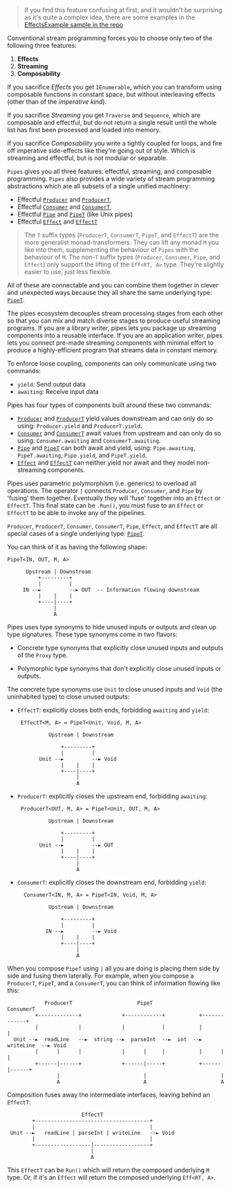 > If you find this feature confusing at first, and it wouldn't be surprising as
  it's quite a complex idea, there are some examples in the [EffectsExample sample in the repo](https://github.com/louthy/language-ext/blob/main/Samples/EffectsExamples/Examples/TextFileChunkStreamExample.cs)

Conventional stream programming forces you to choose only two of the
following three features:

1. **Effects**
2. **Streaming**
3. **Composability**

If you sacrifice _Effects_ you get `IEnumerable`, which you
can transform using composable functions in constant space, but without
interleaving effects (other than of the _imperative kind_).

If you sacrifice _Streaming_ you get `Traverse` and `Sequence`, which are 
composable and effectful, but do not return a single result until the whole 
list has first been processed and loaded into memory.

If you sacrifice _Composability_ you write a tightly coupled for loops,
and fire off imperative side-effects like they're going out of style.  Which 
is streaming and effectful, but is not modular or separable.

`Pipes` gives you all three features: effectful, streaming, and composable
programming.  `Pipes` also provides a wide variety of stream programming
abstractions which are all subsets of a single unified machinery:

* Effectful [`Producer`](Producer) and [`ProducerT`](ProducerT),
* Effectful [`Consumer`](Consumer) and [`ConsumerT`](ConsumerT),
* Effectful [`Pipe`](Pipe) and [`PipeT`](PipeT) (like Unix pipes)
* Effectful [`Effect`](Effect) and [`EffectT`](EffectT) 

> The `T` suffix types (`ProducerT`, `ConsumerT`, `PipeT`, and `EffectT`) are the 
> more generalist monad-transformers.  They can lift any monad `M` you like into them,
> supplementing the behaviour of `Pipes` with the behaviour of `M`.  The non-`T` 
> suffix types (`Producer`, `Consumer`, `Pipe`, and `Effect`) only support the lifting
> of the `Eff<RT, A>` type.  They're slightly easier to use, just less flexible.

All of these are connectable and you can combine them together in clever and
unexpected ways because they all share the same underlying type: [`PipeT`](PipeT).

The pipes ecosystem decouples stream processing stages from each other so
that you can mix and match diverse stages to produce useful streaming
programs.  If you are a library writer, pipes lets you package up streaming
components into a reusable interface.  If you are an application writer,
pipes lets you connect pre-made streaming components with minimal effort to
produce a highly-efficient program that streams data in constant memory.

To enforce loose coupling, components can only communicate using two commands:

* `yield`: Send output data
* `awaiting`: Receive input data

Pipes has four types of components built around these two commands:

* [`Producer`](Producer) and [`ProducerT`](ProducerT) yield values downstream and can only do so using: `Producer.yield` and `ProducerT.yield`.
* [`Consumer`](Consumer) and [`ConsumerT`](ConsumerT) await values from upstream and can only do so using: `Consumer.awaiting` and `ConsumerT.awaiting`.
* [`Pipe`](Pipe) and [`PipeT`](PipeT) can both await and yield, using: `Pipe.awaiting`, `PipeT.awaiting`, `Pipe.yield`, and `PipeT.yield`. 
* [`Effect`](Effect) and [`EffectT`](EffectT) can neither yield nor await and they model non-streaming components.

Pipes uses parametric polymorphism (i.e. generics) to overload all operations. The operator `|` connects `Producer`, `Consumer`, and `Pipe` by 'fusing' 
them together.  Eventually they will 'fuse' together into an `Effect` or `EffectT`.  This final state can be `.Run()`, you must fuse to an `Effect` or 
`EffectT` to be able to invoke any of the pipelines.

`Producer`, `ProducerT`, `Consumer`, `ConsumerT`, `Pipe`, `Effect`, and `EffectT` are all special cases of a
single underlying type: [`PipeT`](PipeT).  

You can think of it as having the following shape:
  
    PipeT<IN, OUT, M, A>

          Upstream | Downstream
              +---------+
              |         |
         IN --►         --► OUT  -- Information flowing downstream
              |    |    |
              +----|----+
                   |
                   A
        
 Pipes uses type synonyms to hide unused inputs or outputs and clean up
 type signatures.  These type synonyms come in two flavors:

 * Concrete type synonyms that explicitly close unused inputs and outputs of
   the `Proxy` type.

 * Polymorphic type synonyms that don't explicitly close unused inputs or
   outputs.

 The concrete type synonyms use `Unit` to close unused inputs and `Void` (the
 uninhabited type) to close unused outputs:

 * `EffectT`: explicitly closes both ends, forbidding `awaiting` and `yield`:

        EffectT<M, A> = PipeT<Unit, Void, M, A>
         
                 Upstream | Downstream

                     +---------+
                     |         |
              Unit --►         --► Void
                     |    |    |
                     +----|----+
                          |
                          A

 * `ProducerT`: explicitly closes the upstream end, forbidding `awaiting`:

        ProducerT<OUT, M, A> = PipeT<Unit, OUT, M, A>
         
                 Upstream | Downstream

                     +---------+
                     |         |
              Unit --►         --► OUT
                     |    |    |
                     +----|----+
                          |
                          A
   
 * `ConsumerT`: explicitly closes the downstream end, forbidding `yield`:

         ConsumerT<IN, M, A> = PipeT<IN, Void, M, A>
        
                 Upstream | Downstream

                     +---------+
                     |         |
                IN --►         --► Void
                     |    |    |
                     +----|----+
                          |
                          A
          
When you compose `PipeT` using `|` all you are doing is placing them
side by side and fusing them laterally.  For example, when you compose a
`ProducerT`, `PipeT`, and a `ConsumerT`, you can think of information flowing
like this:

                ProducerT                     PipeT                  ConsumerT
             +-------------+             +------------+           +-------------+
             |             |             |            |           |             |
      Unit --►  readLine   --►  string --►  parseInt  --►  int  --►  writeLine  --► Void
             |      |      |             |      |     |           |      |      |
             +------|------+             +------|-----+           +------|------+
                    |                           |                        |  
                    A                           A                        A

 Composition fuses away the intermediate interfaces, leaving behind an `EffectT`:

                            EffectT
            +-------------------------------------+
            |                                     |
     Unit --►   readLine | parseInt | writeLine   --► Void
            |                                     |
            +------------------|------------------+
                               |
                               A

This `EffectT` can be `Run()` which will return the composed underlying `M` type.  Or, 
if it's an `Effect` will return the composed underlying `Eff<RT, A>`.